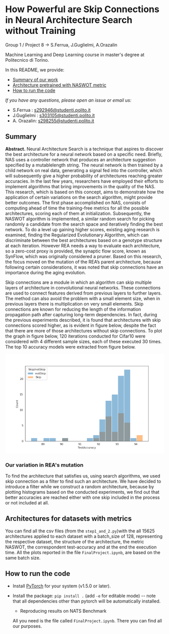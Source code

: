 # How Powerful are Skip Connections in Neural Architecture Search without Training
Group 1 / Project 8 -> S.Ferrua, J.Guglielmi, A.Orazalin

Machine Learning and Deep Learning course in master's degree at Politecnico di Torino.

In this README, we provide:
- [Summary of our work](#Summary)
- [Architecture pretrained with NASWOT metric](#Architectures-for-datasets-with-metrics)
- [How to run the code](#Running-the-Code)


*If you have any questions, please open an issue or email us:*
- S.Ferrua : s292946@studenti.polito.it
- J.Guglielmi : s303105@studenti.polito.it
- A. Orazalin: s298255@studenti.polito.it

## Summary
**Abstract.** Neural Architecture Search is a technique that
aspires to discover the best architecture for a neural network
based on a specific need. Briefly, NAS uses a controller network
that produces an architecture suggestion specified by a mutablelength string. The neural network is then trained by a child
network on real data, generating a signal fed into the controller,
which will subsequently give a higher probability of architectures
reaching greater accuracies. In the last few years, researchers
have employed their efforts to implement algorithms that bring
improvements in the quality of the NAS. This research, which is
based on this concept, aims to demonstrate how the application
of certain variations on the search algorithm, might provide
better outcomes. The first phase accomplished on NAS, consists
of computing ahead of time the training-free metrics for all
the possible architectures, scoring each of them at initialization.
Subsequently, the NASWOT algorithm is implemented, a similar
random search for picking randomly a candidate from the
search space and iteratively finding the best network. To do
a level up gaining higher scores, existing aging research is
examined, finding the Regularized Evolutionary Algorithm,
which can discriminate between the best architectures based
on a genotype structure at each iteration. However REA needs
a way to evaluate each architecture, so a zero-cost proxy is
provided, the synaptic flow score, known as SynFlow, which
was originally considered a pruner. Based on this research, the
focus moved on the mutation of the REA’s parent architecture,
because following certain considerations, it was noted that skip
connections have an importance during the aging evolution.


Skip connections are a module in which an algorithm can
skip multiple layers of architecture in convolutional neural
networks. These connections are used to connect features
derived from previous layers to further layers. The method
can also avoid the problem with a small element size, when in
previous layers there is multiplication on very small elements.
Skip connections are known for reducing the length of the
information propagation path after capturing long-term dependencies. In fact, during the previous experiments described, it
is found that architectures with skip connections scored higher,
as is evident in figure below, despite the fact that there are more of
those architectures without skip connections. To plot the graph
in figure below, 120 iterations conducted for Cifar10 were considered
with 4 different sample sizes, each of these executed 30 times.
The top 10 accuracy models were extracted from figure below.


![alt text](https://github.com/jjguglielmi/How-Powerful-are-Skip-Connections-in-Neural-Architecture-Search-without-Training/blob/main/images/histSkip_noSkipScorescifar10.png)




### Our variation in REA's mutation
To find the architecture that satisfies us, using search algorithms, we used skip connection as a filter to find such an architecture. 
We have decided to introduce a filter while we construct a random architecture, because by plotting histograms based on the conducted experiments, we find out that better accuracies are reached either with one skip included in the process or not included at all. 

## Architectures for datasets with metrics
You can find all the csv files (from the `step1_and_2.py`)with the all 15625 architectures applied to each dataset with a batch_size of 128, representing the respective dataset, the structure of the architecture, the metric NASWOT, the correspondent test-accuracy and at the end the execution time. All the plots reported in the file `FinalProject.ipynb`, are based on the same batch size.
## How to run the code
- Install [PyTorch](https://pytorch.org/) for your system (v1.5.0 or later).
- Install the package: `pip install .` (add `-e` for editable mode) -- note that all dependencies other than pytorch will be automatically installed.
  - Reproducing results on NATS Benchmark
  
  All you need is the file called `FinalProject.ipynb`. There you can find all our purposes.
  
 
